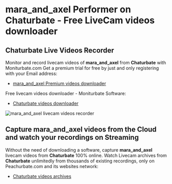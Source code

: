 # mara_and_axel Performer on Chaturbate - Free LiveCam videos downloader

## Chaturbate Live Videos Recorder

Monitor and record livecam videos of **mara_and_axel** from **Chaturbate** with Moniturbate.com
Get a premium trial for free by just and only registering with your Email address:
* [mara_and_axel Premium videos downloader](https://moniturbate.com/request-demo-licence-key.html)

Free livecam videos downloader - Moniturbate Software:
* [Chaturbate videos downloader](https://moniturbate.com/moniturbate-download-software.html)

![mara_and_axel livecam videos recorder](https://peachurnet.com/templates/moniturbate-software.png)


## Capture mara_and_axel videos from the Cloud and watch your recordings on Streaming

Without the need of downloading a software, capture **mara_and_axel** livecam videos from **Chaturbate** 100% online.
Watch Livecam archives from **Chaturbate** unlimitedly from thousands of existing recordings, only on Peachurbate.com and its websites network:
* [Chaturbate videos archives](https://peachurnet.com/)